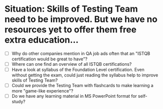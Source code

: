 # Situation: Skills of Testing Team need to be improved. But we have no resources yet to offer them free extra education...

- [ ] Why do other companies mention in QA job ads often that an "ISTQB certification would be great to have"?
- [ ] Where can one find an overview of all ISTQB certifications?
- [ ] Have a look at syllabus of the Foundation Level certification. Even without getting the exam, could just reading the syllabus help to improve skills of Testing Team?
- [ ] Could we provide the Testing Team with flashcards to make learning a more "game-like experience"?
- [ ] Do we have any learning material in MS PowerPoint format for self-study?
